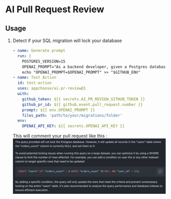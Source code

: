 # AI Pull Request Review

## Usage

1. Detect if your SQL migration will lock your database
   ```yaml
   - name: Generate prompt
     run: |
       POSTGRES_VERSION=15
       OPENAI_PROMPT="As a backend developer, given a Postgres database version $POSTGRES_VERSION, tell me if the query will lock the database and how to avoid it : "
       echo "OPENAI_PROMPT=$OPENAI_PROMPT" >> "$GITHUB_ENV"
   - name: Test Action
     id: test-action
     uses: appchoose/ai-pr-review@1
     with:
       github_token: ${{ secrets.AI_PR_REVIEW_GITHUB_TOKEN }}
       github_pr_id: ${{ github.event.pull_request.number }}
       prompt: ${{ env.OPENAI_PROMPT }}
       files_path: 'path/to/your/migrations/folder'
     env:
       OPENAI_API_KEY: ${{ secrets.OPENAI_API_KEY }}
   ```
   This will comment your pull request like this :
   ![migration_openai_comment](./assets/example_migration.png)
